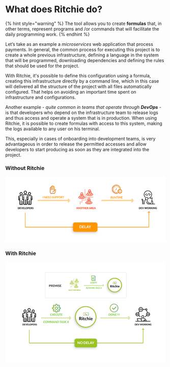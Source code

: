 # What does Ritchie do?

{% hint style="warning" %}
The tool allows you to create **formulas** that, in other terms, represent programs and /or commands that will facilitate the daily programming work.
{% endhint %}

Let’s take as an example a _microservices_ web application that process payments. In general, the common process for executing this project is to create a whole previous infrastructure, defining a language in the system that will be programmed, downloading dependencies and defining the rules that should be used for the project.

With Ritchie, it's possible to define this configuration using a formula, creating this infrastructure directly by a command line, which in this case will delivered all the structure of the project with all files automatically configured. That helps on avoiding an important time spent on infrastructure and configurations.

Another example - _quite common in teams that operate through **DevOps**_ - is that developers who depend on the infrastructure team to release logs and thus access and operate a system that is in production. When using Ritchie, it is possible to create formulas with access to this system, making the logs available to any user on his terminal.

This, especially in cases of onboarding into development teams, is very advantageous in order to release the permitted accesses and allow developers to start producing as soon as they are integrated into the project.

### Without Ritchie

![](../.gitbook/assets/en-sem-ritchie.png)

### With Ritchie

![](../.gitbook/assets/en-com-ritchie.png)



